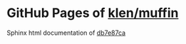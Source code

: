 GitHub Pages of [klen/muffin](https://github.com/klen/muffin.git)
===
Sphinx html documentation of [db7e87ca](https://github.com/klen/muffin/tree/db7e87ca61627f857f437360e4abc0fd473824ab)
